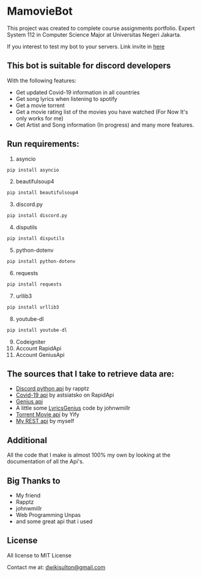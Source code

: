 # MamovieBot
This project was created to complete course assignments portfolio. Expert System 112 in Computer Science Major at Universitas Negeri Jakarta.

If you interest to test my bot to your servers. Link invite in [here](https://discord.com/api/oauth2/authorize?client_id=686971434509402168&permissions=473431136&scope=bot) 

## This bot is suitable for discord developers 

With the following features:
* Get updated Covid-19 information in all countries
* Get song lyrics when listening to spotify
* Get a movie torrent
* Get a movie rating list of the movies you have watched (For Now It's only works for me)
* Get Artist and Song information (In progress) and many more features.


## Run requirements:
1. asyncio
```python
pip install asyncio
```
2. beautifulsoup4
```python
pip install beautifulsoup4
```
3. discord.py
```python
pip install discord.py
```
4. disputils
```python
pip install disputils
```
5. python-dotenv
```python
pip install python-dotenv
```
6. requests
```python
pip install requests
```
7. urllib3
```python
pip install urllib3
```
8. youtube-dl
```python
pip install youtube-dl
```
9. Codeigniter
10. Account RapidApi
11. Account GeniusApi

## The sources that I take to retrieve data are:
* [Discord python api](https://github.com/Rapptz/discord.py) by rapptz
* [Covid-19 api](https://rapidapi.com/astsiatsko/api/coronavirus-monitor) by astsiatsko on RapidApi
* [Genius api](https://docs.genius.com/#/getting-started-h1)
* A little some [LyricsGenius](https://github.com/johnwmillr/LyricsGenius) code by johnwmillr 
* [Torrent Movie api](https://yts.mx/api) by Yify
* [My REST api](https://github.com/DNABigBoss/REST-API-Mamovie) by myself

## Additional
All the code that I make is almost 100% my own by looking at the documentation of all the Api's.

## Big Thanks to
* My friend
* Rapptz
* johnwmillr
* Web Programming Unpas
* and some great api that i used

## License
All license to MIT License


Contact me at: dwikisulton@gmail.com
